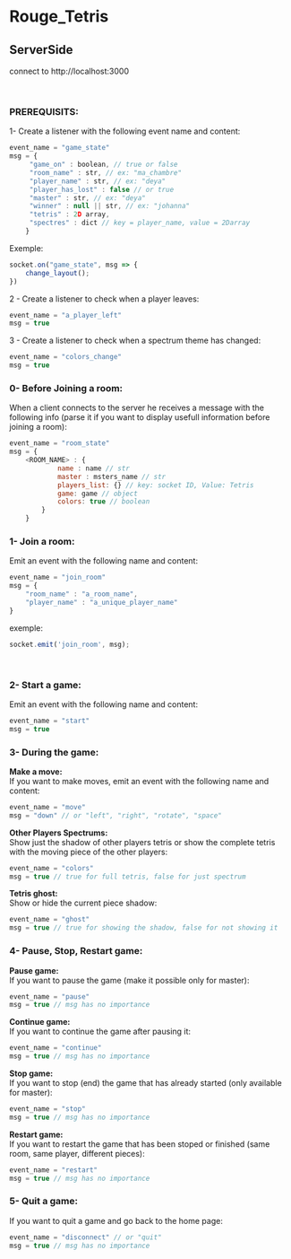 # Rouge_Tetris

## ServerSide
connect to http://localhost:3000

</br>

### PREREQUISITS:
1- Create a listener with the following event name and content:
```javascript
event_name = "game_state"
msg = {
     "game_on" : boolean, // true or false
     "room_name" : str, // ex: "ma_chambre"
     "player_name" : str, // ex: "deya"
	 "player_has_lost" : false // or true
     "master" : str, // ex: "deya"
     "winner" : null || str, // ex: "johanna"
     "tetris" : 2D array,
     "spectres" : dict // key = player_name, value = 2Darray
    }
```
Exemple:
```javascript
socket.on("game_state", msg => {
	change_layout();
})
```
2 - Create a listener to check when a player leaves:
```javascript
event_name = "a_player_left"
msg = true
```
3 - Create a listener to check when a spectrum theme has changed:
```javascript
event_name = "colors_change"
msg = true
```
### 0- Before Joining a room:
When a client connects to the server he receives a message with the following info (parse it if you want to display usefull information before joining a room):
```javascript
event_name = "room_state"
msg = {
    <ROOM_NAME> : {
			name : name // str
			master : msters_name // str
			players_list: {} // key: socket ID, Value: Tetris
			game: game // object
			colors: true // boolean
		}  
    }

```


### 1- Join a room:
Emit an event with the following name and content:
```javascript
event_name = "join_room"
msg = {
	"room_name" : "a_room_name",
	"player_name" : "a_unique_player_name"
}
```
exemple:
```javascript
socket.emit('join_room', msg);
```
</br>

### 2- Start a game:
Emit an event with the following name and content:
```javascript
event_name = "start"
msg = true
```

### 3- During the game:
**Make a move:**</br>
If you want to make moves, emit an event with the following name and content:
```javascript
event_name = "move"
msg = "down" // or "left", "right", "rotate", "space"
```
**Other Players Spectrums:**</br>
Show just the shadow of other players tetris or show the complete tetris with the moving piece of the other players:
```javascript
event_name = "colors"
msg = true // true for full tetris, false for just spectrum
```
**Tetris ghost:**</br>
Show or hide the current piece shadow:
```javascript
event_name = "ghost"
msg = true // true for showing the shadow, false for not showing it
```

### 4- Pause, Stop, Restart game:
**Pause game:**</br>
If you want to pause the game (make it possible only for master):
```javascript
event_name = "pause"
msg = true // msg has no importance
```
**Continue game:**</br>
If you want to continue the game after pausing it:
```javascript
event_name = "continue"
msg = true // msg has no importance
```
**Stop game:**</br>
If you want to stop (end) the game that has already started (only available for master):
```javascript
event_name = "stop"
msg = true // msg has no importance
```
**Restart game:**</br>
If you want to restart the game that has been stoped or finished (same room, same player, different pieces):
```javascript
event_name = "restart"
msg = true // msg has no importance
```

### 5- Quit a game:
If you want to quit a game and go back to the home page:
```javascript
event_name = "disconnect" // or "quit"
msg = true // msg has no importance
```